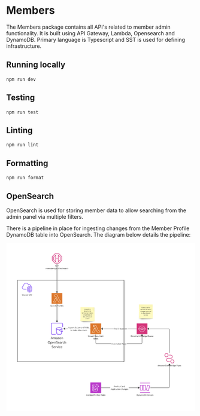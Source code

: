 # Members

The Members package contains all API's related to member admin functionality. It is built using API Gateway,
Lambda, Opensearch and DynamoDB. Primary language is Typescript and SST is used for defining infrastructure.

## Running locally

```shell
npm run dev
```

## Testing

```shell
npm run test
```

## Linting

```shell
npm run lint
```

## Formatting

```shell
npm run format
```

## OpenSearch

OpenSearch is used for storing member data to allow searching from the admin panel via multiple filters.

There is a pipeline in place for ingesting changes from the Member Profile DynamoDB table into OpenSearch. The diagram below details the pipeline:

![members-opensearch-diagram.png](docs/members-opensearch-diagram.png)

